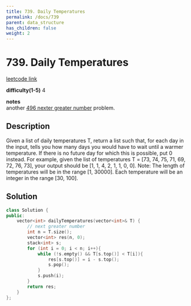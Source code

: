 ```yaml
---
title: 739. Daily Temperatures
permalink: /docs/739
parent: data_structure
has_children: false
weight: 2
---
```

# 739. Daily Temperatures
[leetcode link](https://leetcode.com/problems/daily-temperatures/)

**difficulty(1-5)** 
4

**notes**   
another [496 nexter greater number](/docs/496) problem.

## Description
Given a list of daily temperatures T, return a list such that, for each day in the input, tells you how many days you would have to wait until a warmer temperature. If there is no future day for which this is possible, put 0 instead.
For example, given the list of temperatures T = [73, 74, 75, 71, 69, 72, 76, 73], your output should be [1, 1, 4, 2, 1, 1, 0, 0].
Note: The length of temperatures will be in the range [1, 30000]. Each temperature will be an integer in the range [30, 100].

## Solution
```c++
class Solution {
public:
    vector<int> dailyTemperatures(vector<int>& T) {
        // next greater number
        int n = T.size();
        vector<int> res(n, 0);
        stack<int> s;
        for (int i = 0; i < n; i++){
            while (!s.empty() && T[s.top()] < T[i]){
                res[s.top()] = i - s.top();
                s.pop();
            }
            s.push(i);
        }
        return res;
    }
};
```

<!-- 
Default label
{: .label }

Blue label
{: .label .label-blue }

Stable
{: .label .label-green }

New release
{: .label .label-purple }

Coming soon
{: .label .label-yellow }

Deprecated
{: .label .label-red } -->
